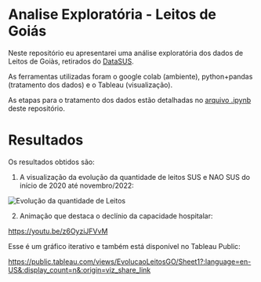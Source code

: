 # Analise Exploratória - Leitos de Goiás

Neste repositório eu apresentarei uma análise exploratória dos dados de Leitos de Goiàs, retirados do [DataSUS](https://datasus.saude.gov.br/transferencia-de-arquivos/).

As ferramentas utilizadas foram o google colab (ambiente), python+pandas (tratamento dos dados) e o Tableau (visualização).

As etapas para o tratamento dos dados estão detalhadas no [arquivo .ipynb](https://github.com/victor-alexandre/Analise_Exploratoria_Leitos_GO/blob/main/Candidatura%20-%20Vaga%20de%20Cientista%20de%20Dados.ipynb) deste repositório.

# Resultados
 
Os resultados obtidos são:
 
 
1) A visualização da evolução da quantidade de leitos SUS e NAO SUS do início de 2020 até novembro/2022:

![Evolução da quantidade de Leitos](https://media.discordapp.net/attachments/454743706306609152/1058173829022748824/xp2aAOSzJjsQAAAABJRU5ErkJggg.png)


2) Animação que destaca o declínio da capacidade hospitalar:

https://youtu.be/z6OyziJFVvM

Esse é um gráfico iterativo e também está disponível no Tableau Public: 

https://public.tableau.com/views/EvolucaoLeitosGO/Sheet1?:language=en-US&:display_count=n&:origin=viz_share_link

